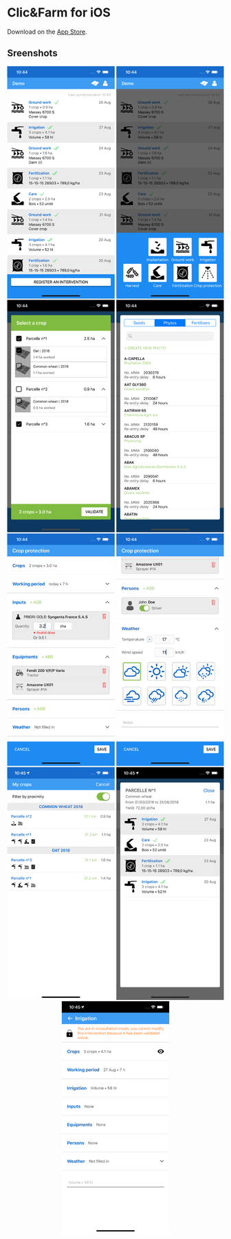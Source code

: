 # Clic&Farm for iOS

Download on the [App Store](https://itunes.apple.com/us/app/clic-farm/id1445541915).

## Sreenshots

<p align="center">
  <img src="doc/screenshots/screenshot_1.png" width="250" />
  <img src="doc/screenshots/screenshot_2.png" width="250" />
  <img src="doc/screenshots/screenshot_3.png" width="250" />
  <img src="doc/screenshots/screenshot_4.png" width="250" />
  <img src="doc/screenshots/screenshot_5.png" width="250" />
  <img src="doc/screenshots/screenshot_6.png" width="250" />
  <img src="doc/screenshots/screenshot_7.png" width="250" />
  <img src="doc/screenshots/screenshot_8.png" width="250" />
  <img src="doc/screenshots/screenshot_9.png" width="250" />
</p>
